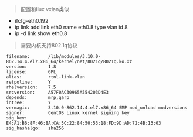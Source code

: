 > 配置和liux vxlan类似
  - ifcfg-eth0.192
  - ip link add link eth0 name eth0.8 type vlan id 8
  - ip -d link show eth0.8
> 需要内核支持802.1q协议

```[root@master ~]# modinfo 8021q
filename:       /lib/modules/3.10.0-862.14.4.el7.x86_64/kernel/net/8021q/8021q.ko.xz
version:        1.8
license:        GPL
alias:          rtnl-link-vlan
retpoline:      Y
rhelversion:    7.5
srcversion:     A57F0AC30965A554203D4E3
depends:        mrp,garp
intree:         Y
vermagic:       3.10.0-862.14.4.el7.x86_64 SMP mod_unload modversions 
signer:         CentOS Linux kernel signing key
sig_key:        E4:A1:B6:8F:46:8A:CA:5C:22:84:50:53:18:FD:9D:AD:72:4B:13:03
sig_hashalgo:   sha256
```
